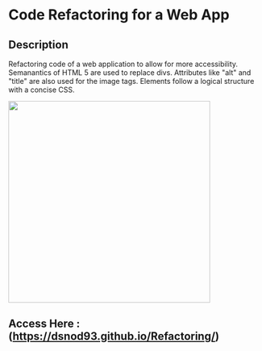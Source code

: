 # Code Refactoring for a Web App

## Description

Refactoring code of a web application to allow for more accessibility. Semanantics of HTML 5 are used to replace divs. Attributes like "alt" and "title" are also used for the image tags. Elements follow a logical structure with a concise CSS.

<img src="assets/images/digital-marketing-meeting.jpg" height="400">

## Access Here :  (https://dsnod93.github.io/Refactoring/)

